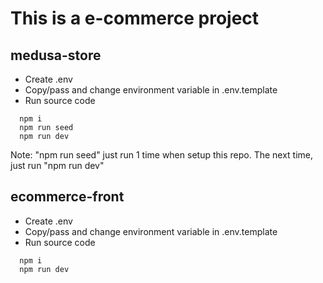 # This is a e-commerce project

## medusa-store

- Create .env
- Copy/pass and change environment variable in .env.template
- Run source code

```(bash)
  npm i
  npm run seed
  npm run dev
```

Note: "npm run seed" just run 1 time when setup this repo. The next time, just run "npm run dev"

## ecommerce-front

- Create .env
- Copy/pass and change environment variable in .env.template
- Run source code

```(bash)
  npm i
  npm run dev
```
